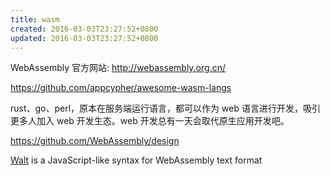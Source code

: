 ```yaml
---
title: wasm
created: 2016-03-03T23:27:52+0800
updated: 2016-03-03T23:27:52+0800
---
```



WebAssembly 官方网站: http://webassembly.org.cn/

https://github.com/appcypher/awesome-wasm-langs

rust、go、perl，原本在服务端运行语言，都可以作为 web 语言进行开发，吸引更多人加入 web 开发生态。web 开发总有一天会取代原生应用开发吧。

https://github.com/WebAssembly/design

[Walt](https://github.com/ballercat/walt) is a JavaScript-like syntax for WebAssembly text format
